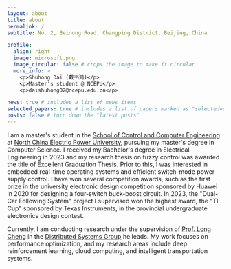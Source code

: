 ```yaml
---
layout: about
title: about
permalink: /
subtitle: No. 2, Beinong Road, Changping District, Beijing, China

profile:
  align: right
  image: microsoft.png
  image_circular: false # crops the image to make it circular
  more_info: >
    <p>Shuhong Dai (戴书鸿)</p>
    <p>Master's student @ NCEPU</p>
    <p>daishuhong02@ncepu.edu.cn</p>

news: true # includes a list of news items
selected_papers: true # includes a list of papers marked as "selected={true}"
posts: false # turn down the "latest posts"
---
```


<!--
#Write your biography here. Tell the world about yourself. Link to your favorite [subreddit](http://reddit.com). You can put a picture in, too. The code is already in, just name your picture `prof_pic.jpg` and put it in the `img/` folder.

#Put your address / P.O. box / other info right below your picture. You can also disable any of these elements by editing `profile` property of the YAML header of your `_pages/about.md`. Edit `_bibliography/papers.bib` and Jekyll will render your [publications page](/al-folio/publications/) automatically.

#Link to your social media connections, too. This theme is set up to use [Font Awesome icons](https://fontawesome.com/) and [Academicons](https://jpswalsh.github.io/academicons/), like the ones below. Add your Facebook, Twitter, LinkedIn, Google Scholar, or just disable all of them.-->

I am a master's student in the [School of Control and Computer Engineering](https://cce.ncepu.edu.cn/) at [North China Electric Power University](https://en.wikipedia.org/wiki/North_China_Electric_Power_University), pursuing my master's degree in Computer Science. I received my Bachelor's degree in Electrical Engineering in 2023 and my research thesis on fuzzy control was awarded the title of Excellent Graduation Thesis. Prior to this, I was interested in embedded real-time operating systems and efficient switch-mode power supply control. I have won several competition awards, such as the first prize in the university electronic design competition sponsored by Huawei in 2020 for designing a four-switch buck-boost circuit. In 2023, the "Dual-Car Following System" project I supervised won the highest award, the "TI Cup" sponsored by Texas Instruments, in the provincial undergraduate electronics design contest.

Currently, I am conducting research under the supervision of [Prof. Long Cheng](https://longcheng.eu/) in the [Distributed Systems Group](http://182.92.109.163/) he leads. My work focuses on performance optimization, and my research areas include deep reinforcement learning, cloud computing, and intelligent transportation systems.
